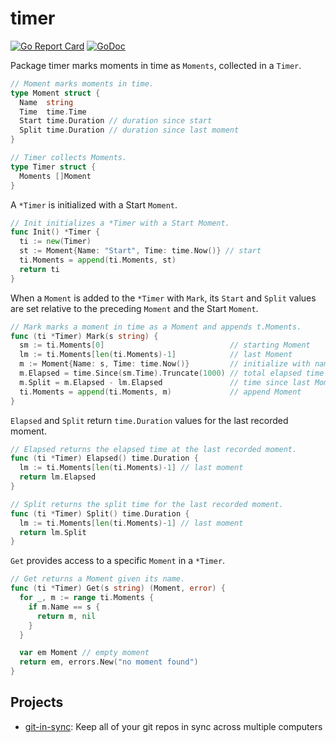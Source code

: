 timer
=====

[![Go Report Card](https://goreportcard.com/badge/github.com/jychri/timer)](https://goreportcard.com/report/github.com/jychri/timer) [![GoDoc](https://godoc.org/github.com/jychri/timer?status.svg)](https://godoc.org/github.com/jychri/timer)

Package timer marks moments in time as `Moments`, collected in a
`Timer`. 

```go
// Moment marks moments in time.
type Moment struct {
  Name  string
  Time  time.Time
  Start time.Duration // duration since start
  Split time.Duration // duration since last moment
}

// Timer collects Moments.
type Timer struct {
  Moments []Moment
}
```

A `*Timer` is initialized with a Start `Moment`.

```go
// Init initializes a *Timer with a Start Moment.
func Init() *Timer {
  ti := new(Timer)
  st := Moment{Name: "Start", Time: time.Now()} // start
  ti.Moments = append(ti.Moments, st)
  return ti
}
```

When a `Moment` is added to the `*Timer` with `Mark`, its `Start` and `Split` values are
set relative to the preceding `Moment` and the Start `Moment`.

```go
// Mark marks a moment in time as a Moment and appends t.Moments.
func (ti *Timer) Mark(s string) {
  sm := ti.Moments[0]                            // starting Moment
  lm := ti.Moments[len(ti.Moments)-1]            // last Moment
  m := Moment{Name: s, Time: time.Now()}         // initialize with name and current time
  m.Elapsed = time.Since(sm.Time).Truncate(1000) // total elapsed time as a Duration
  m.Split = m.Elapsed - lm.Elapsed               // time since last Moment as a Duration
  ti.Moments = append(ti.Moments, m)             // append Moment
}
```

`Elapsed` and `Split` return `time.Duration` values for the last recorded
moment.

```go
// Elapsed returns the elapsed time at the last recorded moment.
func (ti *Timer) Elapsed() time.Duration {
  lm := ti.Moments[len(ti.Moments)-1] // last moment
  return lm.Elapsed
}

// Split returns the split time for the last recorded moment.
func (ti *Timer) Split() time.Duration {
  lm := ti.Moments[len(ti.Moments)-1] // last moment
  return lm.Split
}
```

`Get` provides access to a specific `Moment` in a `*Timer`.

``` go
// Get returns a Moment given its name.
func (ti *Timer) Get(s string) (Moment, error) {
  for _, m := range ti.Moments {
    if m.Name == s {
      return m, nil
    }
  }

  var em Moment // empty moment
  return em, errors.New("no moment found")
}
```

## Projects ## 

- [git-in-sync](https://github.com/jychri/git-in-sync): Keep all of
  your git repos in sync across multiple computers
